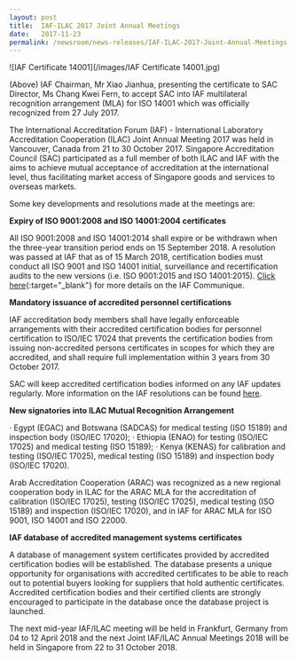 ```yaml
---
layout: post
title:  IAF-ILAC 2017 Joint Annual Meetings
date:   2017-11-23
permalink: /newsroom/news-releases/IAF-ILAC-2017-Joint-Annual-Meetings
---
```


![IAF Certificate 14001](/images/IAF Certificate 14001.jpg)

(Above) IAF Chairman, Mr Xiao Jianhua, presenting the certificate to SAC Director, Ms Chang Kwei Fern, to accept SAC into IAF multilateral recognition arrangement (MLA) for ISO 14001 which was officially recognized from 27 July 2017.

The International Accreditation Forum (IAF) - International Laboratory Accreditation Cooperation (ILAC) Joint Annual Meeting 2017 was held in Vancouver, Canada from 21 to 30 October 2017. Singapore Accreditation Council (SAC) participated as a full member of both ILAC and IAF with the aims to achieve mutual acceptance of accreditation at the international level, thus facilitating market access of Singapore goods and services to overseas markets.

Some key developments and resolutions made at the meetings are:

**Expiry of ISO 9001:2008 and ISO 14001:2004 certificates**

All ISO 9001:2008 and ISO 14001:2014 shall expire or be withdrawn when the three-year transition period ends on 15 September 2018. A resolution was passed at IAF that as of 15 March 2018, certification bodies must conduct all ISO 9001 and ISO 14001 initial, surveillance and recertification audits to the new versions (i.e. ISO 9001:2015 and ISO 14001:2015). [Click here](https://www.sac-accreditation.gov.sg/news/pressrelease/Documents/IAF_communique__Important_information_for_Certification_Bodies.pdf){:target="_blank"} for more details on the IAF Communique.
 
**Mandatory issuance of accredited personnel certifications**

IAF accreditation body members shall have legally enforceable arrangements with their accredited certification bodies for personnel certification to ISO/IEC 17024 that prevents the certification bodies from issuing non-accredited persons certificates in scopes for which they are accredited, and shall require full implementation within 3 years from 30 October 2017.
 
SAC will keep accredited certification bodies informed on any IAF updates regularly. More information on the IAF resolutions can be found [here](http://www.iaf.nu/upFiles/VancouverGAResolutions_Final.pdf).

**New signatories into ILAC Mutual Recognition Arrangement**

· Egypt (EGAC) and Botswana (SADCAS) for medical testing (ISO 15189) and inspection body (ISO/IEC 17020);
· Ethiopia (ENAO) for testing (ISO/IEC 17025) and medical testing (ISO 15189);
· Kenya (KENAS) for calibration and testing (ISO/IEC 17025), medical testing (ISO 15189) and inspection body (ISO/IEC 17020).
 
Arab Accreditation Cooperation (ARAC) was recognized as a new regional cooperation body in ILAC for the ARAC MLA for the accreditation of calibration (ISO/IEC 17025), testing (ISO/IEC 17025), medical testing (ISO 15189) and inspection (ISO/IEC 17020), and in IAF for ARAC MLA for ISO 9001, ISO 14001 and ISO 22000.
 
**IAF database of accredited management systems certificates**

A database of management system certificates provided by accredited certification bodies will be established.  The database presents a unique opportunity for organisations with accredited certificates to be able to reach out to potential buyers looking for suppliers that hold authentic certificates. Accredited certification bodies and their certified clients are strongly encouraged to participate in the database once the database project is launched.
 
The next mid-year IAF/ILAC meeting will be held in Frankfurt, Germany from 04 to 12 April 2018 and the next Joint IAF/ILAC Annual Meetings 2018 will be held in Singapore from 22 to 31 October 2018.
